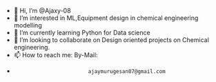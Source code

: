 - 👋 Hi, I’m @Ajaxy-08
- 👀 I’m interested in ML,Equipment design in chemical engineering modelling
- 🌱 I’m currently learning Python for Data science
- 💞️ I’m looking to collaborate on Design oriented projects on Chemical engineering.
- 📫 How to reach me: By-Mail:
-                             ajaymurugesan07@gmail.com                                           
